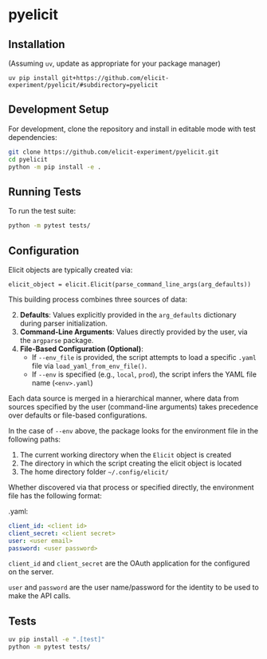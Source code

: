 # pyelicit

## Installation

(Assuming `uv`, update as appropriate for your package manager)

```
uv pip install git+https://github.com/elicit-experiment/pyelicit/#subdirectory=pyelicit
```

## Development Setup

For development, clone the repository and install in editable mode with test dependencies:

```bash
git clone https://github.com/elicit-experiment/pyelicit.git
cd pyelicit
python -m pip install -e .
```

## Running Tests

To run the test suite:

```bash
python -m pytest tests/
```

## Configuration

Elicit objects are typically created via:

```
elicit_object = elicit.Elicit(parse_command_line_args(arg_defaults))
```

This building process combines three sources of data:

2. **Defaults**: Values explicitly provided in the `arg_defaults` dictionary during parser initialization.
2. **Command-Line Arguments**: Values directly provided by the user, via the `argparse` package.
3. **File-Based Configuration (Optional)**:
    - If `--env_file` is provided, the script attempts to load a specific `.yaml` file via `load_yaml_from_env_file()`.
    - If `--env` is specified (e.g., `local`, `prod`), the script infers the YAML file name (`<env>.yaml`)

Each data source is merged in a hierarchical manner, where data from sources specified by the user (command-line arguments) takes precedence over defaults or file-based configurations.

In the case of `--env` above, the package looks for the environment file in the following paths:

1. The current working directory when the `Elicit` object is created
2. The directory in which the script creating the elicit object is located
3. The home directory folder `~/.config/elicit/`

Whether discovered via that process or specified directly, the environment file has the following format:

<env>.yaml:

```yaml
client_id: <client id>
client_secret: <client secret>
user: <user email>
password: <user password>
```

`client_id` and `client_secret` are the OAuth application for the configured on the server.

`user` and `password` are the user name/password for the identity to be used to make the API calls. 


## Tests

```bash
uv pip install -e ".[test]"
python -m pytest tests/
```